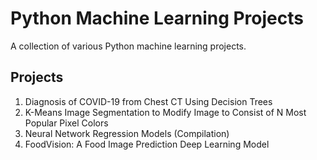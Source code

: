 # **Python Machine Learning Projects**
A collection of various Python machine learning projects.

## **Projects**
1. Diagnosis of COVID-19 from Chest CT Using Decision Trees
2. K-Means Image Segmentation to Modify Image to Consist of N Most Popular Pixel Colors
3. Neural Network Regression Models (Compilation)
4. FoodVision: A Food Image Prediction Deep Learning Model


